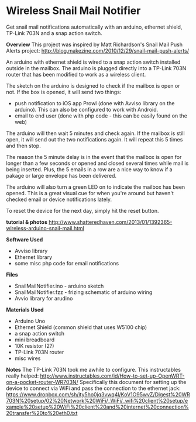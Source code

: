 Wireless Snail Mail Notifier
==============
Get snail mail notifications automatically with an arduino, ethernet shield, TP-Link 703N and a snap action switch.  

**Overview** 
This project was inspired by Matt Richardson's Snail Mail Push Alerts project: http://blog.makezine.com/2010/12/29/snail-mail-push-alerts/

An arduino with ethernet shield is wired to a snap action switch installed outside in the mailbox. The arduino is plugged directly into a TP-Link 703N router that has been modified to work as a wireless client.

The sketch on the arduino is designed to check if the mailbox is open or not. If the box is opened, it will send two things:
- push notification to iOS app Prowl (done with Avviso library on the arduino). This can also be configured to work with Android.
- email to end user (done with php code - this can be easily found on the web)

The arduino will then wait 5 minutes and check again. If the mailbox is still open, it will send out the two notifications again. It will repeat this 5 times and then stop. 

The reason the 5 minute delay is in the event that the mailbox is open for longer than a few seconds or opened and closed several times while mail is being inserted. Plus, the 5 emails in a row are a nice way to know if a pakage or large envelope has been delivered.

The arduino will also turn a green LED on to indicate the mailbox has been opened. This is a great visual cue for when you're around but haven't checked email or device notifications lately. 

To reset the device for the next day, simply hit the reset button. 

**tutorial & photos**
http://www.shatteredhaven.com/2013/01/1392365-wireless-arduino-snail-mail.html

**Software Used**
- Avviso library
- Ethernet library
- some misc php code for email notifications

**Files**
- SnailMailNotifier.ino - arduino sketch
- SnailMailNotifier.fzz - frizing schematic of arduino wiring
- Avvio library for arudino

**Materials Used**
- Arduino Uno
- Ethernet Shield (common shield that uses W5100 chip)
- a snap action switch
- mini breadboard
- 10K resistor (2?)
- TP-Link 703N router
- misc wires

**Notes**
The TP-Link 703N took me awhile to configure. This instructables really helped: http://www.instructables.com/id/How-to-set-up-OpenWRT-on-a-pocket-router-WR703N/
Specifically this document for setting up the device to connect via WiFi and pass the connection to the ethernet jack: https://www.dropbox.com/sh/ity5ho0jq3vwq4l/KoV1O95wvZ/Digest%20WR703N%20setup/02%20Network%20WiFi/_WiFi/_wifi%20client%20setup/example%20setup%20WiFi%20client%20and%20internet%20connection%20transfer%20to%20eth0.txt